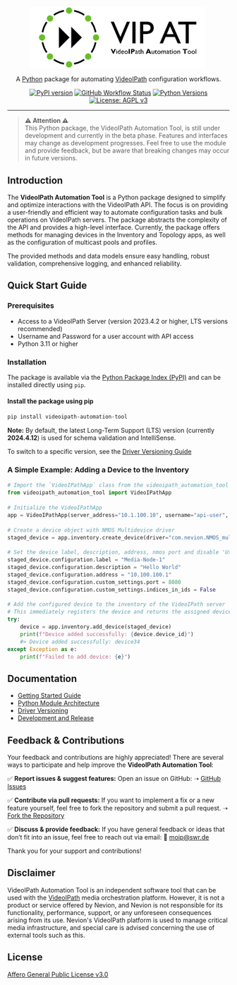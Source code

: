 <div align="center">
  <img src="https://raw.githubusercontent.com/SWR-MoIP/VideoIPath-Automation-Tool/refs/heads/main/docs/images/logo-lightmode.svg#gh-light-mode-only" width="400" />
  <img src="./docs/images/logo-darkmode.svg#gh-dark-mode-only" width="400" alt="" />
</div>

<p align="center">A <a href="https://www.python.org" target="_blank" rel="noopener noreferrer">Python</a> package for automating <a href="https://nevion.com/videoipath" target="_blank" rel="noopener noreferrer">VideoIPath</a> configuration workflows.</p>

<div align="center">
  
[![PyPI version](https://img.shields.io/pypi/v/videoipath-automation-tool)](https://pypi.org/project/videoipath-automation-tool/)
[![GitHub Workflow Status](https://github.com/SWR-MoIP/VideoIPath-Automation-Tool/actions/workflows/ci.yml/badge.svg)](https://github.com/SWR-MoIP/VideoIPath-Automation-Tool/actions/workflows/ci.yml)
[![Python Versions](https://img.shields.io/badge/python-3.11%20|%203.12%20|%203.13-blue)](https://github.com/SWR-MoIP/VideoIPath-Automation-Tool)
[![License: AGPL v3](https://img.shields.io/badge/License-AGPL_v3-blue.svg)](LICENSE)

</div>

<hr />

> **⚠️ Attention ⚠️**<br>
>This Python package, the VideoIPath Automation Tool, is still under development and currently in the beta phase. Features and interfaces may change as development progresses. Feel free to use the module and provide feedback, but be aware that breaking changes may occur in future versions.

## Introduction

The **VideoIPath Automation Tool** is a Python package designed to simplify and optimize interactions with the VideoIPath API. The focus is on providing a user-friendly and efficient way to automate configuration tasks and bulk operations on VideoIPath servers. The package abstracts the complexity of the API and provides a high-level interface. Currently, the package offers methods for managing devices  in the Inventory and Topology apps, as well as the configuration of multicast pools and profiles.

The provided methods and data models ensure easy handling, robust validation, comprehensive logging, and enhanced reliability.

## Quick Start Guide

### Prerequisites

- Access to a VideoIPath Server (version 2023.4.2 or higher, LTS versions recommended)
- Username and Password for a user account with API access
- Python 3.11 or higher

### Installation

The package is available via the [Python Package Index (PyPI)](https://pypi.org/project/videoipath-automation-tool/) and can be installed directly using `pip`.

#### Install the package using pip

```bash
pip install videoipath-automation-tool
```

**Note:** By default, the latest Long-Term Support (LTS) version (currently **2024.4.12**) is used for schema validation and IntelliSense.

To switch to a specific version, see the [Driver Versioning Guide](https://github.com/SWR-MoIP/VideoIPath-Automation-Tool/blob/main/docs/driver-versioning.md)

### A Simple Example: Adding a Device to the Inventory

```python
# Import the `VideoIPathApp` class from the videoipath_automation_tool package
from videoipath_automation_tool import VideoIPathApp

# Initialize the VideoIPathApp
app = VideoIPathApp(server_address="10.1.100.10", username="api-user", password="veryStrongPassword", use_https=False, verify_ssl_cert=False)

# Create a device object with NMOS Multidevice driver
staged_device = app.inventory.create_device(driver="com.nevion.NMOS_multidevice-0.1.0")

# Set the device label, description, address, nmos port and disable 'Use indices in IDs' option
staged_device.configuration.label = "Media-Node-1"
staged_device.configuration.description = "Hello World"
staged_device.configuration.address = "10.100.100.1"
staged_device.configuration.custom_settings.port = 8080
staged_device.configuration.custom_settings.indices_in_ids = False

# Add the configured device to the inventory of the VideoIPath server
# This immediately registers the device and returns the assigned device object.
try:
    device = app.inventory.add_device(staged_device)
    print(f"Device added successfully: {device.device_id}")
    #> Device added successfully: device34
except Exception as e:
    print(f"Failed to add device: {e}")
```

## Documentation

- [Getting Started Guide](https://github.com/SWR-MoIP/VideoIPath-Automation-Tool/blob/main/docs/getting-started-guide/README.md)
- [Python Module Architecture](https://github.com/SWR-MoIP/VideoIPath-Automation-Tool/blob/main/docs/python-module-architecture.md)
- [Driver Versioning](https://github.com/SWR-MoIP/VideoIPath-Automation-Tool/blob/main/docs/driver-versioning.md)
- [Development and Release](https://github.com/SWR-MoIP/VideoIPath-Automation-Tool/blob/main/docs/development-and-release.md)

## Feedback & Contributions

Your feedback and contributions are highly appreciated! There are several ways to participate and help improve the **VideoIPath Automation Tool**:

<p>
  ✅ <strong>Report issues & suggest features:</strong> Open an issue on GitHub:  
  ➝ <a href="https://github.com/SWR-MoIP/VideoIPath-Automation-Tool/issues">GitHub Issues</a>
</p>

<p>
  ✅ <strong>Contribute via pull requests:</strong> If you want to implement a fix or a new feature yourself, feel free to fork the repository and submit a pull request.  
  ➝ <a href="https://github.com/SWR-MoIP/VideoIPath-Automation-Tool/fork">Fork the Repository</a>
</p>

<p>
  ✅ <strong>Discuss & provide feedback:</strong> If you have general feedback or ideas that don’t fit into an issue, feel free to reach out via email:  
  📧 <a href="mailto:moip@swr.de">moip@swr.de</a>
</p>

Thank you for your support and contributions!

## Disclaimer

VideoIPath Automation Tool is an independent software tool that can be used with the [VideoIPath](https://nevion.com/videoipath) media orchestration platform. However, it is not a product or service offered by Nevion, and Nevion is not responsible for its functionality, performance, support, or any unforeseen consequences arising from its use. Nevion's VideoIPath platform is used to manage critical media infrastructure, and special care is advised concerning the use of external tools such as this.

## License

[Affero General Public License v3.0](https://github.com/SWR-MoIP/VideoIPath-Automation-Tool/blob/main/LICENSE)
